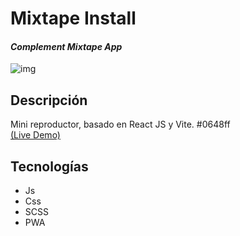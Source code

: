 <h1>Mixtape Install</h1>
<h4><i>Complement Mixtape App</i></h4>
<img alt="img" src="https://github.com/alibhtty/tracklist/blob/main/Images/demo.png"/>


## Descripción
Mini reproductor, basado en React JS y Vite. #0648ff<br>
[(Live Demo)](https://alibhtty.com/start/)


## Tecnologías
* Js
* Css
* SCSS
* PWA